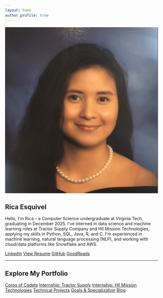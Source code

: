 ```yaml
---
layout: home
author_profile: true
---
```


<!-- Intro Section -->
<section class="intro">
  <img src="assets/Profile.png" alt="Profile picture of Rica Esquivel" class="profile-pic">
  <div class="intro-text">
    <h1>Rica Esquivel</h1>
    <p>Hello, I'm Rica – a Computer Science undergraduate at Virginia Tech, graduating in December 2025. I've interned in data science and machine learning roles at Tractor Supply Company and HII Mission Technologies, applying my skills in Python, SQL, Java, R, and C. I'm experienced in machine learning, natural language processing (NLP), and working with cloud/data platforms like Snowflake and AWS.</p>
    <div class="button-group">
      <a href="https://www.linkedin.com/in/rica-esquivel/" target="_blank" class="btn">LinkedIn</a>
      <a href="assets/Rica_Esquivel_Resume.pdf" 
      target="_blank" class="btn">View Resume</a>
      <a href="https://github.com/esquivelrica" target="_blank" class="btn">GitHub</a>
      <a href="https://www.goodreads.com/user/show/188499200-rica-esquivel" target="_blank" class=btn>GoodReads</a>
    </div>
  </div>
</section>

---

## Explore My Portfolio
<div class="cards">
  <a class="card" href="{{ '/cadets/' | relative_url }}">Corps of Cadets</a>
  <a class="card" href="{{ '/internships-tractor/' | relative_url }}">Internship: Tractor Supply</a>
  <a class="card" href="{{ '/internships-hii/' | relative_url }}">Internship: HII Mission Technologies</a>
  <a class="card" href="{{ '/projects/' | relative_url }}">Technical Projects</a>
  <a class="card" href="{{ '/goals/' | relative_url }}">Goals & Specialization</a>
  <a class="card" href="{{ '/blog/' | relative_url }}">Blog</a>
</div>

<!-- ### Recent Posts
<div class="post-previews">
{% for post in site.posts limit:3 %}
  <a class="post-preview" href="{{ post.url | relative_url }}">
    {% if post.header and post.header.teaser %}
      <img src="{{ post.header.teaser | relative_url }}" alt="{{ post.title }} teaser">
    {% endif %}
    <h3>{{ post.title }}</h3>
    <p class="meta">{{ post.date | date: "%B %d, %Y" }}</p>
    <p>{{ post.excerpt | strip_html | truncate: 140 }}</p>
  </a>
{% endfor %}
</div>
<p><a class="btn" href="{{ '/blog/' | relative_url }}">View all posts →</a></p> -->